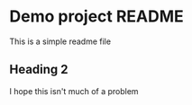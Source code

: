 # Demo project README
This is a simple readme file
## Heading 2

I hope this isn't much of a problem